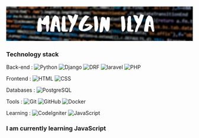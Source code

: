 ![header](https://github.com/ilya1231231/ilya1231231/blob/main/assets/Malygin%20Ilya.png)

### Technology stack

Back-end :
![Python](https://img.shields.io/badge/-Python-151515?style=for-the-badge&logo=python)
![Django](https://img.shields.io/badge/-Django-<090909>?style=for-the-badge&logo=django)
![DRF](https://img.shields.io/badge/-DRF-FA5858?style=for-the-badge&logo=django)
![laravel](https://img.shields.io/badge/-laravel-4000FF?style=for-the-badge&logo=laravel)
![PHP](https://img.shields.io/badge/-php-4000FF?style=for-the-badge&logo=php)

Frontend :
![HTML](https://img.shields.io/badge/-HTML5-FA5858?style=for-the-badge&logo=HTML5)
![CSS](https://img.shields.io/badge/-CSS3-4000FF?style=for-the-badge&logo=CSS3)

Databases :
![PostgreSQL](https://img.shields.io/badge/-SQL-A4A4A4?style=for-the-badge&logo=PostgreSQL)

Tools :
![Git](https://img.shields.io/badge/-Git-090909?style=for-the-badge&logo=Git)
![GitHub](https://img.shields.io/badge/-GitHub-090909?style=for-the-badge&logo=GitHub)
![Docker](https://img.shields.io/badge/-Docker-A4A4A4?style=for-the-badge&logo=Docker)

Learning :
![CodeIgniter](https://img.shields.io/badge/-CodeIgniter-151515?style=for-the-badge&logo=CodeIgniter)
![JavaScript](https://img.shields.io/badge/-JavaScript-151515?style=for-the-badge&logo=JavaScript)

### I am currently learning JavaScript
